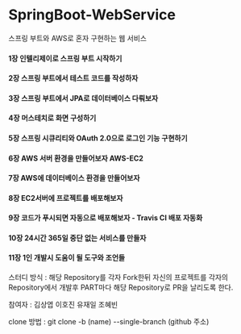 # SpringBoot-WebService
스프링 부트와 AWS로 혼자 구현하는 웹 서비스

#### 1장 인텔리제이로 스프링 부트 시작하기
#### 2장 스프링 부트에서 테스트 코드를 작성하자
#### 3장 스프링 부트에서 JPA로 데이터베이스 다뤄보자
#### 4장 머스테치로 화면 구성하기
#### 5장 스프링 시큐리티와 OAuth 2.0으로 로그인 기능 구현하기
#### 6장 AWS 서버 환경을 만들어보자 AWS-EC2
#### 7장 AWS에 데이터베이스 환경을 만들어보자
#### 8장 EC2서버에 프로젝트를 배포해보자
#### 9장 코드가 푸시되면 자동으로 배포해보자 - Travis CI 배포 자동화
#### 10장 24시간 365일 중단 없는 서비스를 만들자
#### 11장 1인 개발시 도움이 될 도구와 조언들

스터디 방식 : 
해당 Repository를 각자 Fork한뒤 자신의 프로젝트를 각자의 Repository에서 개발후 PART마다 해당 Repository로 PR을 날리도록 한다.

참여자 : 
김상엽 이호진 유재일 조혜빈

clone 방법 :
git clone -b (name) --single-branch (github 주소)
